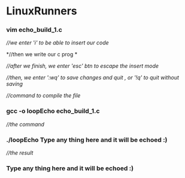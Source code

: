 # LinuxRunners

### **vim echo_build_1.c**

*//we enter 'i' to be able to insert our code*

*//then we write our c prog *

*//after we finish, we enter 'esc' btn to escape the insert mode*

*//then, we enter ':wq' to save changes and quit , or '!q' to quit without saving*


*//command to compile the file*

### **gcc -o loopEcho echo_build_1.c**     
 
 *//the command*
### **./loopEcho Type any thing here and it will be echoed :)**   

*//the result*
### **Type any thing here and it will be echoed :)**               
